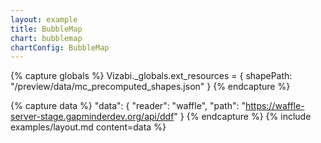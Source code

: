 ```yaml
---
layout: example
title: BubbleMap
chart: bubblemap
chartConfig: BubbleMap
---
```


{% capture globals %}
Vizabi._globals.ext_resources = {
  shapePath: "/preview/data/mc_precomputed_shapes.json"
}
{% endcapture %}

{% capture data %}
  "data": {
    "reader": "waffle",
    "path": "https://waffle-server-stage.gapminderdev.org/api/ddf"
  }
{% endcapture %}
{% include examples/layout.md content=data %}